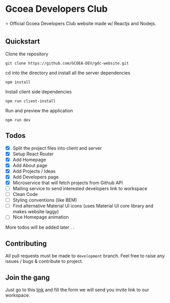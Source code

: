 # Gcoea Developers Club
⭐ Official Gcoea Developers Club website made w/ Reactjs and Nodejs.  

## Quickstart
Clone the repository
```
git clone https://github.com/GCOEA-DEV/gdc-website.git
```
cd into the directory and install all the server dependencies
```
npm install
```
Install client side dependencies
```
npm run client-install
```
Run and preview the application
```
npm run dev
```

## Todos
- [X] Split the project files into client and server
- [X] Setup React Router
- [X] Add Homepage
- [x] Add About page
- [x] Add Projects / Ideas
- [x] Add Developers page
- [x] Microservice that will fetch projects from Github API
- [ ] Mailing service to send interested developers link to workspace
- [ ] Clean Code
- [ ] Styling conventions (like BEM)
- [ ] Find alternative Material UI icons (uses Material UI core library and makes website laggy)
- [ ] Nice Homepage animation

More todos will be added later . . 

## Contributing
All pull requests must be made to `development` branch.
Feel free to raise any issues / bugs & contribute to project.

## Join the gang
Just go to this [link](https://gcoeadevclub.herokuapp.com) and fill the form we will send you invite link to our workspace.
